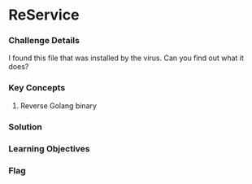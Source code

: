 # ReService

### Challenge Details
I found this file that was installed by the virus.
Can you find out what it does?

### Key Concepts
1. Reverse Golang binary

### Solution


### Learning Objectives


### Flag

